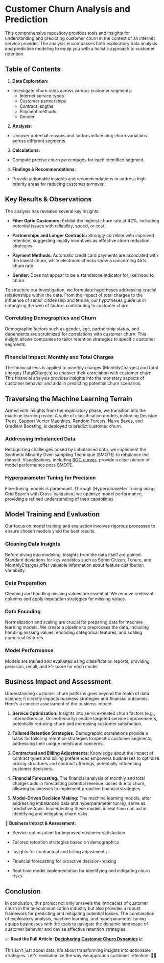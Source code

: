 # Customer Churn Analysis and Prediction
 
This comprehensive repository provides tools and insights for understanding and predicting customer churn in the context of an internet service provider. The analysis encompasses both exploratory data analysis and predictive modeling to equip you with a holistic approach to customer retention.
 
## Table of Contents
 
1. **Data Exploration:**
 - Investigate churn rates across various customer segments:
    - Internet service types
    - Customer partnerships
    - Contract lengths
    - Payment methods
    - Gender
 
2. **Analysis:**
 - Uncover potential reasons and factors influencing churn variations across different segments.
 
3. **Calculations:**
 - Compute precise churn percentages for each identified segment.
 
4. **Findings & Recommendations:**
 - Provide actionable insights and recommendations to address high priority areas for reducing customer turnover.
 
## Key Results & Observations
 
The analysis has revealed several key insights:
 
- **Fiber Optic Customers:** Exhibit the highest churn rate at 42%, indicating potential issues with reliability, speed, or cost.
 
- **Partnerships and Longer Contracts:** Strongly correlate with improved retention, suggesting loyalty incentives as effective churn reduction strategies.
 
- **Payment Methods:** Automatic credit card payments are associated with the lowest churn, while electronic checks show a concerning 45% churn rate.
 
- **Gender:** Does not appear to be a standalone indicator for likelihood to churn.
 
To structure our investigation, we formulate hypotheses addressing crucial relationships within the data. From the impact of total charges to the influence of senior citizenship and tenure, our hypotheses guide us in untangling the web of factors contributing to customer churn.
 
### Correlating Demographics and Churn
 
Demographic factors such as gender, age, partnership status, and dependents are scrutinized for correlations with customer churn. This insight allows companies to tailor retention strategies to specific customer segments.
 

### Financial Impact: Monthly and Total Charges
 
The financial lens is applied to monthly charges (MonthlyCharges) and total charges (TotalCharges) to uncover their correlation with customer churn. This financial analysis provides insights into the monetary aspects of customer behavior and aids in predicting potential churn scenarios.
 
## Traversing the Machine Learning Terrain
 
Armed with insights from the exploratory phase, we transition into the machine learning realm. A suite of classification models, including Decision Trees, Support Vector Machines, Random Forests, Naive Bayes, and Gradient Boosting, is deployed to predict customer churn.
 
### Addressing Imbalanced Data
 
Recognizing challenges posed by imbalanced data, we implement the Synthetic Minority Over-sampling Technique (SMOTE) to rebalance the dataset. Visualizations, including [ROC curves](link_to_visualization_roc_curves), provide a clear picture of model performance post-SMOTE.
 
### Hyperparameter Tuning for Precision
 
Fine-tuning models is paramount. Through [Hyperparameter Tuning using Grid Search with Cross-Validation] we optimize model performance, providing a refined understanding of their capabilities.
 
## Model Training and Evaluation
 
Our focus on model training and evaluation involves rigorous processes to ensure chosen models yield the best results.
 
### Gleaning Data Insights
 
Before diving into modeling, insights from the data itself are gained. Standard deviations for key variables such as SeniorCitizen, Tenure, and MonthlyCharges offer valuable information about feature distribution variability.
 
### Data Preparation
 
Cleaning and handling missing values are essential. We remove irrelevant columns and apply imputation strategies for missing values.
 
### Data Encoding
 
Normalization and scaling are crucial for preparing data for machine learning models. We create a pipeline to preprocess the data, including handling missing values, encoding categorical features, and scaling numerical features.
 
### Model Performance
 
Models are trained and evaluated using classification reports, providing precision, recall, and F1-score for each model
 
## Business Impact and Assessment
 
Understanding customer churn patterns goes beyond the realm of data science; it directly impacts business strategies and financial outcomes. Here's a concise assessment of the business impact:
 
1. **Service Optimization:** Insights into service-related churn factors (e.g., InternetService, OnlineSecurity) enable targeted service improvements, potentially reducing churn and increasing customer satisfaction.
 
2. **Tailored Retention Strategies:** Demographic correlations provide a basis for tailoring retention strategies to specific customer segments, addressing their unique needs and concerns.
 
3. **Contractual and Billing Adjustments:** Knowledge about the impact of contract types and billing preferences empowers businesses to optimize pricing structures and contract offerings, potentially influencing customer decisions.
 
4. **Financial Forecasting:** The financial analysis of monthly and total charges aids in forecasting potential revenue losses due to churn, allowing businesses to implement proactive financial strategies.
 
5. **Model-Driven Decision Making:** The machine learning models, after addressing imbalanced data and hyperparameter tuning, serve as predictive tools. Implementing these models in real-time can aid in identifying and mitigating churn risks.
  

💼 **Business Impact & Assessment:**

- Service optimization for improved customer satisfaction

- Tailored retention strategies based on demographics

- Insights for contractual and billing adjustments

- Financial forecasting for proactive decision-making

- Real-time model implementation for identifying and mitigating churn risks
 
 
 ## Conclusion
 
In conclusion, this project not only unravels the intricacies of customer churn in the telecommunication industry but also provides a robust framework for predicting and mitigating potential losses. The combination of exploratory analysis, machine learning, and hyperparameter tuning equips businesses with the tools to navigate the dynamic landscape of customer behavior and devise effective retention strategies.

📈 **Read the Full Article: [Deciphering Customer Churn Dynamics](https://medium.com/p/4d63e68a052e/edit) 📈**
 
This isn't just about data; it's about transforming insights into actionable strategies. Let's revolutionize the way we approach customer retention! 💪✨
